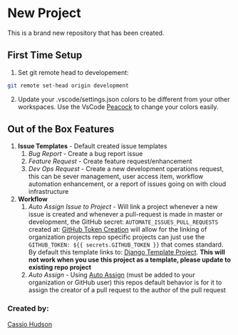 # New Project

This is a brand new repository that has been created.

## First Time Setup
1. Set git remote head to developement: 
```bash
git remote set-head origin development
```
2. Update your .vscode/settings.json colors to be different from your other workspaces. Use the VsCode [Peacock](https://marketplace.visualstudio.com/items?itemName=johnpapa.vscode-peacock) to change your colors easily.

## Out of the Box Features

1. **Issue Templates** - Default created issue templates
    1. _Bug Report_ - Create a bug report issue
    2. _Feature Request_ - Create feature request/enhancement
    3. _Dev Ops Request_ - Create a new development operations request, this can be sever management, user access item, workflow automation enhancement, or a report of issues going on with cloud infrastructure
2. **Workflow**
    1. _Auto Assign Issue to Project_ - Will link a project whenever a new issue is created and whenever a pull-request is made in master or development, the GitHub secret: `AUTOMATE_ISSUES_PULL_REQUESTS` created at: [GitHub Token Creation](https://github.com/settings/tokens/new) will allow for the linking of organization projects repo specific projects can just use the `GITHUB_TOKEN: ${{ secrets.GITHUB_TOKEN }}` that comes standard. By default this template links to: [Django Template Project](https://github.com/Cassio-is-Great/django-template/projects/1). **This will not work when you use this project as a template, please update to existing repo project**
    2. _Auto Assign_ - Using [Auto Assign](https://github.com/apps/auto-assign) (must be added to your organization or GitHub user) this repos default behavior is for it to assign the creator of a pull request to the author of the pull request

### Created by:
[Cassio Hudson](https://github.com/Cassioblu55)
